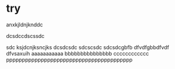 # try
anxkjldnjknddc

dcsdccdscssdc

sdc
ksjdcnjksncjks
dcsdcsdc
sdcscsdc
sdcsdcgbfb
dfvdfgbbdfvdf
dfvsaxuih
aaaaaaaaaaa
bbbbbbbbbbbbbbb
cccccccccccc
pppppppppppppppppppppppppppppppppppppppp
